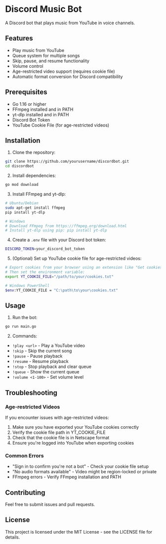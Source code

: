 # Discord Music Bot

A Discord bot that plays music from YouTube in voice channels.

## Features

- Play music from YouTube
- Queue system for multiple songs
- Skip, pause, and resume functionality
- Volume control
- Age-restricted video support (requires cookie file)
- Automatic format conversion for Discord compatibility

## Prerequisites

- Go 1.16 or higher
- FFmpeg installed and in PATH
- yt-dlp installed and in PATH
- Discord Bot Token
- YouTube Cookie File (for age-restricted videos)

## Installation

1. Clone the repository:
```bash
git clone https://github.com/yourusername/discordbot.git
cd discordbot
```

2. Install dependencies:
```bash
go mod download
```

3. Install FFmpeg and yt-dlp:
```bash
# Ubuntu/Debian
sudo apt-get install ffmpeg
pip install yt-dlp

# Windows
# Download FFmpeg from https://ffmpeg.org/download.html
# Install yt-dlp using pip: pip install yt-dlp
```

4. Create a `.env` file with your Discord bot token:
```bash
DISCORD_TOKEN=your_discord_bot_token
```

5. (Optional) Set up YouTube cookie file for age-restricted videos:
```bash
# Export cookies from your browser using an extension like "Get cookies.txt"
# Then set the environment variable:
export YT_COOKIE_FILE="/path/to/your/cookies.txt"

# Windows PowerShell
$env:YT_COOKIE_FILE = "C:\path\to\your\cookies.txt"
```

## Usage

1. Run the bot:
```bash
go run main.go
```

2. Commands:
- `!play <url>` - Play a YouTube video
- `!skip` - Skip the current song
- `!pause` - Pause playback
- `!resume` - Resume playback
- `!stop` - Stop playback and clear queue
- `!queue` - Show the current queue
- `!volume <1-100>` - Set volume level

## Troubleshooting

### Age-restricted Videos
If you encounter issues with age-restricted videos:
1. Make sure you have exported your YouTube cookies correctly
2. Verify the cookie file path in YT_COOKIE_FILE
3. Check that the cookie file is in Netscape format
4. Ensure you're logged into YouTube when exporting cookies

### Common Errors
- "Sign in to confirm you're not a bot" - Check your cookie file setup
- "No audio formats available" - Video might be region-locked or private
- FFmpeg errors - Verify FFmpeg installation and PATH

## Contributing

Feel free to submit issues and pull requests.

## License

This project is licensed under the MIT License - see the LICENSE file for details. 
